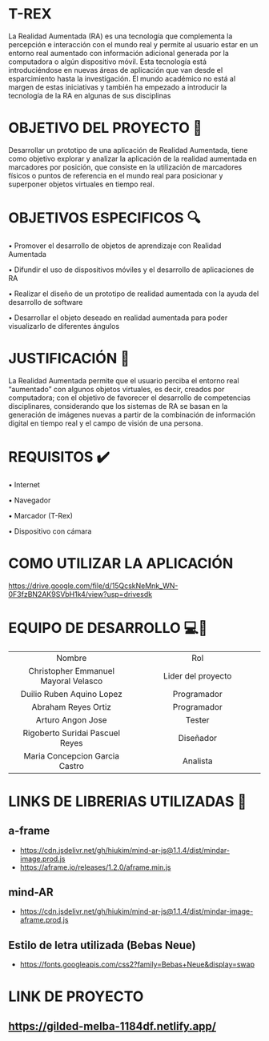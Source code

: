 # T-REX

La Realidad Aumentada (RA) es una tecnología que complementa la percepción e 
interacción con el mundo real y permite al usuario estar en un entorno real 
aumentado con información adicional generada por la computadora o algún 
dispositivo móvil. Esta tecnología está introduciéndose en nuevas áreas de 
aplicación que van desde el esparcimiento hasta la investigación. El mundo 
académico no está al margen de estas iniciativas y también ha empezado a 
introducir la tecnología de la RA en algunas de sus disciplinas

# OBJETIVO DEL PROYECTO :checkered_flag:
Desarrollar un prototipo de una aplicación de Realidad Aumentada, tiene como 
objetivo explorar y analizar la aplicación de la realidad aumentada en marcadores 
por posición, que consiste en la utilización de marcadores físicos o puntos de 
referencia en el mundo real para posicionar y superponer objetos virtuales en tiempo 
real.

# OBJETIVOS ESPECIFICOS :mag:
• Promover el desarrollo de objetos de aprendizaje con Realidad Aumentada

• Difundir el uso de dispositivos móviles y el desarrollo de aplicaciones de RA 

• Realizar el diseño de un prototipo de realidad aumentada con la ayuda del 
desarrollo de software

• Desarrollar el objeto deseado en realidad aumentada para poder visualizarlo 
de diferentes ángulos

# JUSTIFICACIÓN :pencil:
La Realidad Aumentada permite que el usuario perciba el entorno real “aumentado”
con algunos objetos virtuales, es decir, creados por computadora; con el objetivo de 
favorecer el desarrollo de competencias disciplinares, considerando que los 
sistemas de RA se basan en la generación de imágenes nuevas a partir de la 
combinación de información digital en tiempo real y el campo de visión de una 
persona.

# REQUISITOS :heavy_check_mark:

• Internet 

• Navegador

• Marcador (T-Rex)

• Dispositivo con cámara 


# COMO UTILIZAR LA APLICACIÓN
https://drive.google.com/file/d/15QcskNeMnk_WN-0F3fzBN2AK9SVbH1k4/view?usp=drivesdk

# EQUIPO DE DESARROLLO :computer::boy:
<table style="width: 100%; text-align: center;">
  <tr>
    <td style="width: 33%;">Nombre</td>
    <td style="width: 33%;">Rol</td>
  </tr>
  <tr>
    <td style="width: 33%;">Christopher Emmanuel Mayoral Velasco</td>
    <td style="width: 33%;">Lider del proyecto</td>
  </tr>
  <tr>
    <td style="width: 33%;">Duilio Ruben Aquino Lopez</td>
    <td style="width: 33%;">Programador</td>
  </tr>
  <tr>
    <td style="width: 33%;">Abraham Reyes Ortiz</td>
    <td style="width: 33%;">Programador</td>
  </tr>
  <tr>
    <td style="width: 33%;">Arturo Angon Jose </td>
    <td style="width: 33%;">Tester</td>
  </tr>
  <tr>
    <td style="width: 33%;">Rigoberto Suridai Pascuel Reyes</td>
    <td style="width: 33%;">Diseñador</td>
  </tr>
  <tr>
    <td style="width: 33%;">Maria Concepcion Garcia Castro</td>
    <td style="width: 33%;">Analista</td>
  </tr>
</table>



# LINKS DE LIBRERIAS UTILIZADAS :link:
## a-frame
- https://cdn.jsdelivr.net/gh/hiukim/mind-ar-js@1.1.4/dist/mindar-image.prod.js
- https://aframe.io/releases/1.2.0/aframe.min.js

## mind-AR
- https://cdn.jsdelivr.net/gh/hiukim/mind-ar-js@1.1.4/dist/mindar-image-aframe.prod.js

## Estilo de letra utilizada (Bebas Neue)
- https://fonts.googleapis.com/css2?family=Bebas+Neue&display=swap
# LINK DE PROYECTO
## https://gilded-melba-1184df.netlify.app/



